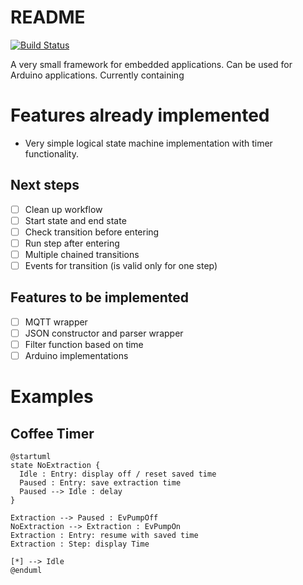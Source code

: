 # README

[![Build Status](https://travis-ci.com/JensKlimke/embedded-framework.svg?branch=main)](https://travis-ci.com/JensKlimke/embedded-framework)

A very small framework for embedded applications. Can be used for Arduino applications. Currently containing

# Features already implemented

* Very simple logical state machine implementation with timer functionality.


## Next steps

- [ ] Clean up workflow
- [ ] Start state and end state
- [ ] Check transition before entering
- [ ] Run step after entering
- [ ] Multiple chained transitions
- [ ] Events for transition (is valid only for one step)

## Features to be implemented

- [ ] MQTT wrapper
- [ ] JSON constructor and parser wrapper
- [ ] Filter function based on time
- [ ] Arduino implementations

# Examples

## Coffee Timer

    @startuml
    state NoExtraction {
      Idle : Entry: display off / reset saved time
      Paused : Entry: save extraction time
      Paused --> Idle : delay
    }

    Extraction --> Paused : EvPumpOff
    NoExtraction --> Extraction : EvPumpOn
    Extraction : Entry: resume with saved time
    Extraction : Step: display Time

    [*] --> Idle
    @enduml
